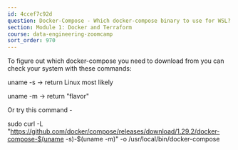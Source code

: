 ```yaml
---
id: 4ccef7c92d
question: Docker-Compose - Which docker-compose binary to use for WSL?
section: Module 1: Docker and Terraform
course: data-engineering-zoomcamp
sort_order: 970
---
```


To figure out which docker-compose you need to download from  you can check your system with these commands:

uname -s  -> return Linux most likely

uname -m -> return "flavor"

Or try this command -

sudo curl -L "https://github.com/docker/compose/releases/download/1.29.2/docker-compose-$(uname -s)-$(uname -m)" -o /usr/local/bin/docker-compose

